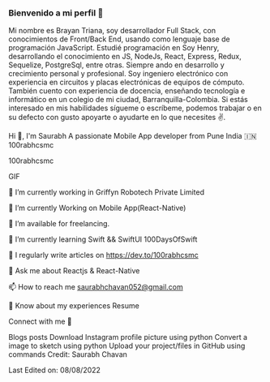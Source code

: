 ### Bienvenido a mi perfil 👋

Mi nombre es Brayan Triana, soy desarrollador Full Stack, con conocimientos de Front/Back End, usando como lenguaje base de programación JavaScript. Estudié programación en Soy Henry, desarrollando el conocimiento en JS, NodeJs, React, Express, Redux, Sequelize, PostgreSql, entre otras. Siempre ando en desarrollo y crecimiento personal y profesional. 
Soy ingeniero electrónico con experiencia en circuitos y placas electrónicas de equipos de cómputo. También cuento con experiencia de docencia, enseñando tecnología e informático en un colegio de mi ciudad, Barranquilla-Colombia. 
Si estás interesado en mis habilidades sígueme o escríbeme, podemos trabajar o en su defecto con gusto apoyarte o ayudarte en lo que necesites ✌.




<!--
**Tribask/Tribask** is a ✨ _special_ ✨ repository because its `README.md` (this file) appears on your GitHub profile.

Here are some ideas to get you started:

- 🔭 I’m currently working on ...
- 🌱 I’m currently learning ...
- 👯 I’m looking to collaborate on ...
- 🤔 I’m looking for help with ...
- 💬 Ask me about ...
- 📫 How to reach me: ...
- 😄 Pronouns: ...
- ⚡ Fun fact: ...
-->
Hi 👋, I'm Saurabh
A passionate Mobile App developer from Pune India 🇮🇳
100rabhcsmc

100rabhcsmc

GIF

🔭 I’m currently working in Griffyn Robotech Private Limited

🌱 I’m currently Working on Mobile App(React-Native)

🤝 I’m available for freelancing.

🌱 I’m currently learning Swift && SwiftUI 100DaysOfSwift

📝 I regularly write articles on https://dev.to/100rabhcsmc

💬 Ask me about Reactjs & React-Native

📫 How to reach me saurabhchavan052@gmail.com

📄 Know about my experiences Resume


Connect with me 🤝
       
Blogs posts
Download Instagram profile picture using python
Convert a image to sketch using python
Upload your project/files in GitHub using commands
Credit: Saurabh Chavan

Last Edited on: 08/08/2022
